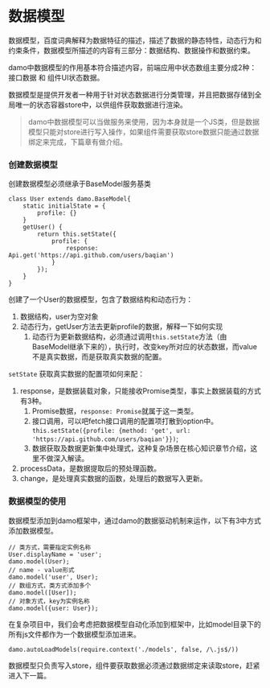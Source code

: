 # 数据模型

数据模型，百度词典解释为数据特征的描述，描述了数据的静态特性，动态行为和约束条件，数据模型所描述的内容有三部分：数据结构、数据操作和数据约束。

damo中数据模型的作用基本符合描述内容，前端应用中状态数组主要分成2种：接口数据 和 组件UI状态数据。

数据模型是提供开发者一种用于针对状态数据进行分类管理，并且把数据存储到全局唯一的状态容器store中，以供组件获取数据进行渲染。

> damo中数据模型可以当做服务来使用，因为本身就是一个JS类，但是数据模型只能对store进行写入操作，如果组件需要获取store数据只能通过数据绑定来完成，下篇章有做介绍。

### 创建数据模型

创建数据模型必须继承于BaseModel服务基类

```
class User extends damo.BaseModel{
    static initialState = {
        profile: {}
    }
    getUser() {
        return this.setState({
            profile: {
                response: Api.get('https://api.github.com/users/baqian')
            }
        });
    }
}
```

创建了一个User的数据模型，包含了数据结构和动态行为：

1. 数据结构，user为空对象
2. 动态行为，getUser方法去更新profile的数据，解释一下如何实现
   1. 动态行为更新数据结构，必须通过调用`this.setState`方法（由BaseModel继承下来的），执行时，改变key所对应的状态数据，而value不是真实数据，而是获取真实数据的配置。

`setState` 获取真实数据的配置项如何来配：

1. response，是数据装载对象，只能接收Promise类型，事实上数据装载的方式有3种。
   1. Promise数据，`response: Promise`就属于这一类型。
   2. 接口调用，可以吧fetch接口调用的配置项打散到option中。`this.setState({profile: {method: 'get', url: 'https://api.github.com/users/baqian'}})`;
   3. 数据获取及数据更新集中处理式，这种复杂场景在核心知识章节介绍，这里不做深入解读。
2. processData，是数据提取后的预处理函数。
3. change，是处理真实数据的函数，处理后的数据写入更新。

### 数据模型的使用

数据模型添加到damo框架中，通过damo的数据驱动机制来运作，以下有3中方式添加数据模型。

```
// 类方式，需要指定实例名称
User.displayName = 'user';
damo.model(User);
// name - value形式
damo.model('user', User);
// 数组方式，类方式添加多个
damo.model([User]);
// 对象方式，key为实例名称
damo.model({user: User});
```

在复杂项目中，我们会考虑把数据模型自动化添加到框架中，比如model目录下的所有js文件都作为一个数据模型添加进来。

```
damo.autoLoadModels(require.context('./models', false, /\.js$/))
```

数据模型只负责写入store，组件要获取数据必须通过数据绑定来读取store，赶紧进入下一篇。

